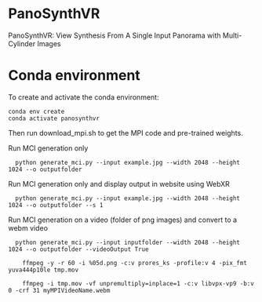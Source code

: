 # PanoSynthVR
PanoSynthVR: View Synthesis From A Single Input Panorama with Multi-Cylinder Images

# Conda environment

To create and activate the conda environment:

    conda env create
    conda activate panosynthvr

Then run download_mpi.sh to get the MPI code and pre-trained weights.


Run MCI generation only
```
  python generate_mci.py --input example.jpg --width 2048 --height 1024 --o outputfolder
```
Run MCI generation only and display output in website using WebXR
```
  python generate_mci.py --input example.jpg --width 2048 --height 1024 --o outputfolder --s 1
```

Run MCI generation on a video (folder of png images) and convert to a webm video 
```
  python generate_mci.py --input inputfolder --width 2048 --height 1024 --o outputfolder --videoOutput True

    ffmpeg -y -r 60 -i %05d.png -c:v prores_ks -profile:v 4 -pix_fmt yuva444p10le tmp.mov

    ffmpeg -i tmp.mov -vf unpremultiply=inplace=1 -c:v libvpx-vp9 -b:v 0 -crf 31 myMPIVideoName.webm

```
